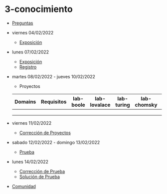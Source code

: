 # 3-conocimiento

- [Preguntas](https://escuela.it/)
- viernes 04/02/2022
  - [Exposición](https://escuela.it/)
- lunes 07/02/2022
  - [Exposición](https://escuela.it/)
  - [Registro](https://docs.google.com/forms/d/1h5vUOj8UYusX9OcLV8aHk6i4tIIq1uSOpzLMeiErU-0/edit)
- martes 08/02/2022 - jueves 10/02/2022
   - Proyectos
  
  |Domains|Requisitos|lab-boole|lab-lovalace|lab-turing|lab-chomsky|lab-bernersLee|
  |-------|----------|---------|------------|----------|-----------|--------------|
  |       |          |         |            |          |           |              |
  |       |          |         |            |          |           |              |
  |       |          |         |            |          |           |              |
- viernes 11/02/2022
  - [Corrección de Proyectos](https://escuela.it/)
- sabado 12/02/2022 - domingo 13/02/2022
  - [Prueba](https://docs.google.com/forms/d/1h5vUOj8UYusX9OcLV8aHk6i4tIIq1uSOpzLMeiErU-0/edit)
- lunes 14/02/2022
  - [Corrección de Prueba](https://escuela.it/)
  - [Solución de Prueba](https://escuela.it/)
- [Comunidad](https://app.slack.com/client/T02S3KYD464/C02TRC3TFTK)

